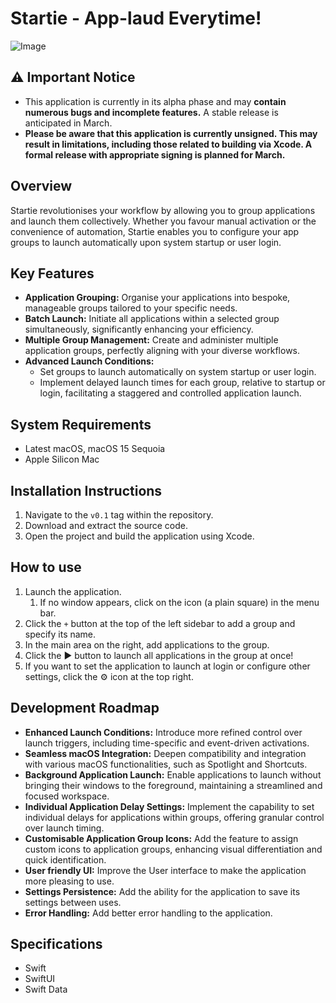 # Startie - App-laud Everytime!

![Image](https://github.com/user-attachments/assets/31025fde-b02c-4498-8c6a-431166d959a6)

## ⚠️ Important Notice
- This application is currently in its alpha phase and may **contain numerous bugs and incomplete features.** A stable release is anticipated in March.
- **Please be aware that this application is currently unsigned. This may result in limitations, including those related to building via Xcode. A formal release with appropriate signing is planned for March.** 
 
## Overview

Startie revolutionises your workflow by allowing you to group applications and launch them collectively. Whether you favour manual activation or the convenience of automation, Startie enables you to configure your app groups to launch automatically upon system startup or user login.

## Key Features

* **Application Grouping:** Organise your applications into bespoke, manageable groups tailored to your specific needs.
* **Batch Launch:** Initiate all applications within a selected group simultaneously, significantly enhancing your efficiency.
* **Multiple Group Management:** Create and administer multiple application groups, perfectly aligning with your diverse workflows.
* **Advanced Launch Conditions:**
    * Set groups to launch automatically on system startup or user login.
    * Implement delayed launch times for each group, relative to startup or login, facilitating a staggered and controlled application launch.

## System Requirements

* Latest macOS, macOS 15 Sequoia
* Apple Silicon Mac

## Installation Instructions

1.  Navigate to the `v0.1` tag within the repository.
2.  Download and extract the source code.
3.  Open the project and build the application using Xcode.

## How to use
1. Launch the application.
    1. If no window appears, click on the icon (a plain square) in the menu bar.
2. Click the `+` button at the top of the left sidebar to add a group and specify its name.
3. In the main area on the right, add applications to the group.
4. Click the ▶ button to launch all applications in the group at once!
5. If you want to set the application to launch at login or configure other settings, click the ⚙ icon at the top right.

## Development Roadmap

* **Enhanced Launch Conditions:** Introduce more refined control over launch triggers, including time-specific and event-driven activations.
* **Seamless macOS Integration:** Deepen compatibility and integration with various macOS functionalities, such as Spotlight and Shortcuts.
* **Background Application Launch:** Enable applications to launch without bringing their windows to the foreground, maintaining a streamlined and focused workspace.
* **Individual Application Delay Settings:** Implement the capability to set individual delays for applications within groups, offering granular control over launch timing.
* **Customisable Application Group Icons:** Add the feature to assign custom icons to application groups, enhancing visual differentiation and quick identification.
* **User friendly UI:** Improve the User interface to make the application more pleasing to use.
* **Settings Persistence:** Add the ability for the application to save its settings between uses.
* **Error Handling:** Add better error handling to the application.

## Specifications
- Swift 
- SwiftUI
- Swift Data
